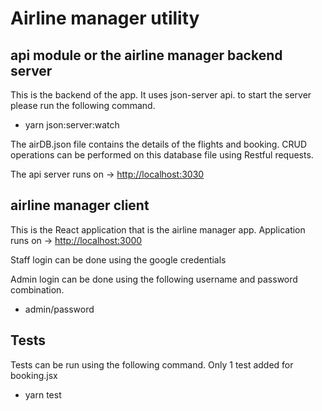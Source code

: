 # Airline manager utility

## api module or the airline manager backend server

This is the backend of the app. It uses json-server api.
to start the server please run the following command.

* yarn json:server:watch

The airDB.json file contains the details of the flights and booking.
CRUD operations can be performed on this database file using Restful requests.

The api server runs on -> <http://localhost:3030>

## airline manager client

This is the React application that is the airline manager app.
Application runs on -> <http://localhost:3000>

Staff login can be done using the google credentials

Admin login can be done using the following username and password combination.

* admin/password

## Tests

Tests can be run using the following command.
Only 1 test added for booking.jsx

* yarn test
